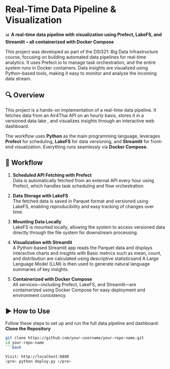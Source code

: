 # Real-Time Data Pipeline & Visualization

📊 **A real-time data pipeline with visualization using Prefect, LakeFS, and Streamlit – all containerized with Docker Compose**

This project was developed as part of the DSI321: Big Data Infrastructure course, focusing on building automated data pipelines for real-time analytics. It uses Prefect.io to manage task orchestration, and the entire system runs in Docker containers. Data insights are visualized using Python-based tools, making it easy to monitor and analyze the incoming data stream.

## 🔍 Overview

This project is a hands-on implementation of a real-time data pipeline. It fetches data from an Air4Thai API on an hourly basis, stores it in a versioned data lake , and visualizes insights through an interactive web dashboard.

The workflow uses **Python** as the main programming language, leverages **Prefect** for scheduling, **LakeFS** for data versioning, and **Streamlit** for front-end visualization. Everything runs seamlessly via **Docker Compose**.


## 🔁 Workflow

1. **Scheduled API Fetching with Prefect**  
    Data is automatically fetched from an external API every hour using Prefect, which handles task scheduling and flow orchestration.

2. **Data Storage with LakeFS**  
    The fetched data is saved in Parquet format and versioned using LakeFS, enabling reproducibility and easy tracking of changes over time.

3. **Mounting Data Locally**  
    LakeFS is mounted locally, allowing the system to access versioned data directly through the file system for downstream processing.

4. **Visualization with Streamlit**  
   A Python-based Streamlit app reads the Parquet data and displays interactive charts and insights with Basic metrics such as mean, count, and distribution are calculated using descriptive statisticsand  A Large Language Model (LLM) is then used to generate natural language summaries of key insights.

5. **Containerized with Docker Compose**  
    All services—including Prefect, LakeFS, and Streamlit—are containerized using Docker Compose for easy deployment and environment consistency.   

## ▶️ How to Use
Follow these steps to set up and run the full data pipeline and dashboard:
 **Clone the Repository**
   ```bash
   git clone https://github.com/your-username/your-repo-name.git
   cd your-repo-name 
   ```bash

Visit: http://localhost:8888
<pre> python deploy.py </pre>


